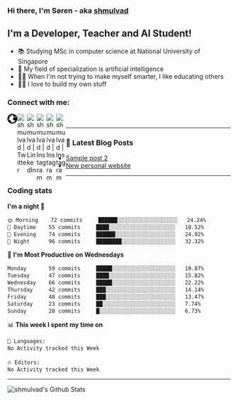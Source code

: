### Hi there, I'm Søren - aka [shmulvad][website]

## I'm a Developer, Teacher and AI Student!
- 📚 Studying MSc in computer science at National University of Singapore
- 🧠 My field of specialization is artificial intelligence
- 👨‍🏫 When I'm not trying to make myself smarter, I like educating others
- 👨‍💻 I love to build my own stuff

### Connect with me:

[<img align="left" alt="shmulvad.com" width="22px" src="https://raw.githubusercontent.com/iconic/open-iconic/master/svg/globe.svg" />][website]

[<img align="left" alt="shmulvad | Twitter" width="22px" src="https://cdn.jsdelivr.net/npm/simple-icons@v3/icons/twitter.svg" />][twitter]

[<img align="left" alt="shmulvad | LinkedIn" width="22px" src="https://cdn.jsdelivr.net/npm/simple-icons@v3/icons/linkedin.svg" />][linkedin]

[<img align="left" alt="shmulvad | Instagram" width="22px" src="https://cdn.jsdelivr.net/npm/simple-icons@v3/icons/instagram.svg" />][instagram]

[<img align="left" alt="shmulvad | Instagram" width="22px" src="https://cdn.jsdelivr.net/npm/simple-icons@v3/icons/stackoverflow.svg" />][stackOverflow]

[<img align="left" alt="shmulvad | Instagram" width="22px" src="https://cdn.jsdelivr.net/npm/simple-icons@v3/icons/gmail.svg" />][mail]

<br />

---

### 📕 Latest Blog Posts
<!-- BLOG-POST-LIST:START -->
- [Sample post 2](https://shmulvad.com/blog/sample2)
- [New personal website](https://shmulvad.com/blog/new-personal)
<!-- BLOG-POST-LIST:END -->

---

### Coding stats
<!--START_SECTION:waka-->
**I'm a night 🦉** 

```text
🌞 Morning    72 commits     ██████░░░░░░░░░░░░░░░░░░░   24.24% 
🌆 Daytime    55 commits     ████░░░░░░░░░░░░░░░░░░░░░   18.52% 
🌃 Evening    74 commits     ██████░░░░░░░░░░░░░░░░░░░   24.92% 
🌙 Night      96 commits     ████████░░░░░░░░░░░░░░░░░   32.32%

```
📅 **I'm Most Productive on Wednesdays** 

```text
Monday       59 commits     █████░░░░░░░░░░░░░░░░░░░░   19.87% 
Tuesday      47 commits     ████░░░░░░░░░░░░░░░░░░░░░   15.82% 
Wednesday    66 commits     █████░░░░░░░░░░░░░░░░░░░░   22.22% 
Thursday     42 commits     ███░░░░░░░░░░░░░░░░░░░░░░   14.14% 
Friday       40 commits     ███░░░░░░░░░░░░░░░░░░░░░░   13.47% 
Saturday     23 commits     ██░░░░░░░░░░░░░░░░░░░░░░░   7.74% 
Sunday       20 commits     █░░░░░░░░░░░░░░░░░░░░░░░░   6.73%

```


📊 **This week I spent my time on** 

```text
💬 Languages: 
No Activity tracked this Week

🔥 Editors: 
No Activity tracked this Week

```


<!--END_SECTION:waka-->

---

<img align="left" alt="shmulvad's Github Stats" src="https://github-readme-stats.vercel.app/api?username=shmulvad&show_icons=true&hide_border=true" />




[website]: https://shmulvad.com
[twitter]: https://twitter.com/shmulvad
[linkedin]: https://linkedin.com/in/shmulvad
[instagram]: https://instagram.com/shmulvad
[stackOverflow]: https://stackoverflow.com/users/9248793/shmulvad
[mail]: mailto:shmulvad@gmail.com
